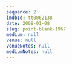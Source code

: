 ```yaml
---
sequence: 2
imdbId: tt0062138
date: 2008-01-08
slug: point-blank-1967
medium: null
venue: null
venueNotes: null
mediumNotes: null
---
```


